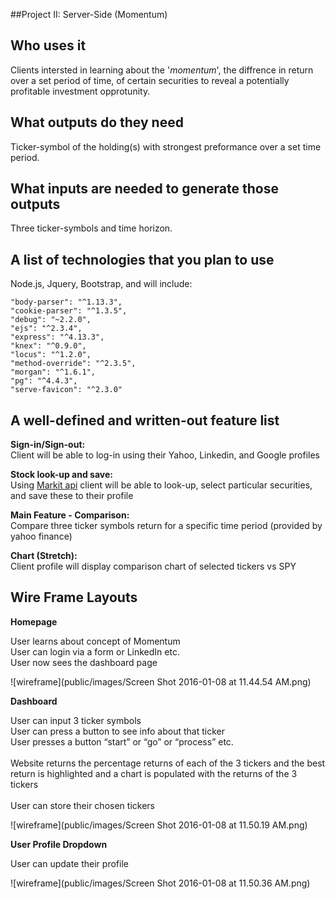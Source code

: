##Project II: Server-Side (Momentum)

Who uses it
-

Clients intersted in learning about the '*momentum*', the diffrence in return over a set period of time, of certain securities to reveal a potentially profitable investment opprotunity. 

What outputs do they need
-

Ticker-symbol of the holding(s) with strongest preformance over a set time period. 

What inputs are needed to generate those outputs
-

Three ticker-symbols and time horizon.

A list of technologies that you plan to use
-
Node.js, Jquery, Bootstrap, and will include:


    "body-parser": "^1.13.3",
    "cookie-parser": "^1.3.5",
    "debug": "~2.2.0",
    "ejs": "^2.3.4",
    "express": "^4.13.3",
    "knex": "^0.9.0",
    "locus": "^1.2.0",
    "method-override": "^2.3.5",
    "morgan": "^1.6.1",
    "pg": "^4.4.3",
    "serve-favicon": "^2.3.0"

A well-defined and written-out feature list
-

**Sign-in/Sign-out:**
<br> Client will be able to log-in using their Yahoo, Linkedin, and Google profiles

**Stock look-up and save:**
<br> Using [Markit api](http://dev.markitondemand.com/MODApis/) client will be able to look-up, select particular securities, and save these to their profile

**Main Feature - Comparison:**
<br>Compare three ticker symbols return for a specific time period  (provided by yahoo finance)

**Chart (Stretch):**
<br>Client profile will display comparison chart of selected tickers vs SPY


Wire Frame Layouts
-
**Homepage**

User learns about concept of Momentum <br>
User can login via a form or LinkedIn etc.<br>
User now sees the dashboard page<br>


![wireframe](public/images/Screen Shot 2016-01-08 at 11.44.54 AM.png)

**Dashboard**

User can input 3 ticker symbols<br>
User can press a button to see info about that ticker<br>
User presses a button “start” or “go” or “process” etc.<br><br>
Website returns the percentage returns of each of the 3 tickers
and the best return is highlighted and a chart is populated         with the returns of the 3 tickers<br><br>
User can store their chosen tickers 
    


![wireframe](public/images/Screen Shot 2016-01-08 at 11.50.19 AM.png)

**User Profile Dropdown**

User can update their profile
    
![wireframe](public/images/Screen Shot 2016-01-08 at 11.50.36 AM.png)

		